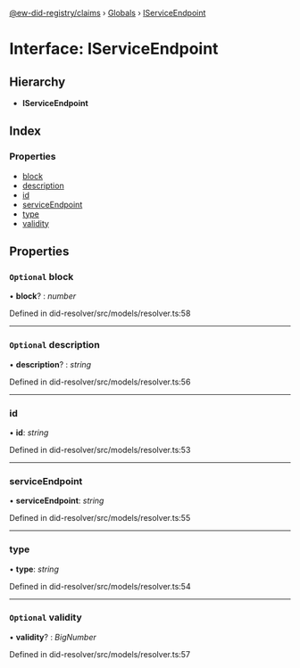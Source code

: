 [@ew-did-registry/claims](../README.md) › [Globals](../globals.md) › [IServiceEndpoint](iserviceendpoint.md)

# Interface: IServiceEndpoint

## Hierarchy

* **IServiceEndpoint**

## Index

### Properties

* [block](iserviceendpoint.md#optional-block)
* [description](iserviceendpoint.md#optional-description)
* [id](iserviceendpoint.md#id)
* [serviceEndpoint](iserviceendpoint.md#serviceendpoint)
* [type](iserviceendpoint.md#type)
* [validity](iserviceendpoint.md#optional-validity)

## Properties

### `Optional` block

• **block**? : *number*

Defined in did-resolver/src/models/resolver.ts:58

___

### `Optional` description

• **description**? : *string*

Defined in did-resolver/src/models/resolver.ts:56

___

###  id

• **id**: *string*

Defined in did-resolver/src/models/resolver.ts:53

___

###  serviceEndpoint

• **serviceEndpoint**: *string*

Defined in did-resolver/src/models/resolver.ts:55

___

###  type

• **type**: *string*

Defined in did-resolver/src/models/resolver.ts:54

___

### `Optional` validity

• **validity**? : *BigNumber*

Defined in did-resolver/src/models/resolver.ts:57
